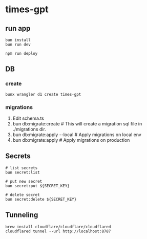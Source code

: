 # times-gpt

## run app

```
bun install
bun run dev
```

```
npm run deploy
```

## DB

### create

```
bunx wrangler d1 create times-gpt
```

### migrations

1. Edit schema.ts
2. bun db:migrate:create # This will create a migration sql file in ./migrations dir.
3. bun db:migrate:apply --local # Apply migrations on local env
4. bun db:migrate:apply # Apply migrations on production

## Secrets

```
# list secrets
bun secret:list

# put new secret
bun secret:put ${SECRET_KEY}

# delete secret
bun secret:delete ${SECRET_KEY}
```

## Tunneling

```
brew install cloudflare/cloudflare/cloudflared
cloudflared tunnel --url http://localhost:8787
```
